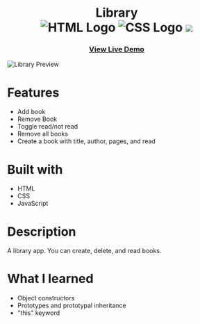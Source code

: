 <div align='center'>
    <h1>Library
    <br>
        <img src="https://img.shields.io/static/v1?label=&message=HTML&color=E34F26&style=for-the-badge&logo=HTML5&logoColor=white&logoWidth=&labelColor=&link=" alt="HTML Logo">
        <img src="https://img.shields.io/static/v1?label=&message=CSS&color=1572B6&style=for-the-badge&logo=CSS3&logoColor=white&logoWidth=&labelColor=&link=" alt="CSS Logo">
        <img src="https://img.shields.io/static/v1?label=&message=Javascript&color=F7DF1E&style=for-the-badge&logo=Javascript&logoColor=black&logoWidth=&labelColor=&link=">
        <br>
    </h1>
    <h3><b><a href="https://ccolds.github.io/library/">View Live Demo</a></b></h3>
</div>

![Library Preview](https://media.discordapp.net/attachments/249554120514600960/1053418671386660954/image.png?width=881&height=503)

# Features
- Add book
- Remove Book
- Toggle read/not read
- Remove all books
- Create a book with title, author, pages, and read 

# Built with
- HTML 
- CSS
- JavaScript

# Description
A library app. You can create, delete, and read books.


# What I learned
- Object constructors
- Prototypes and prototypal inheritance
- "this" keyword